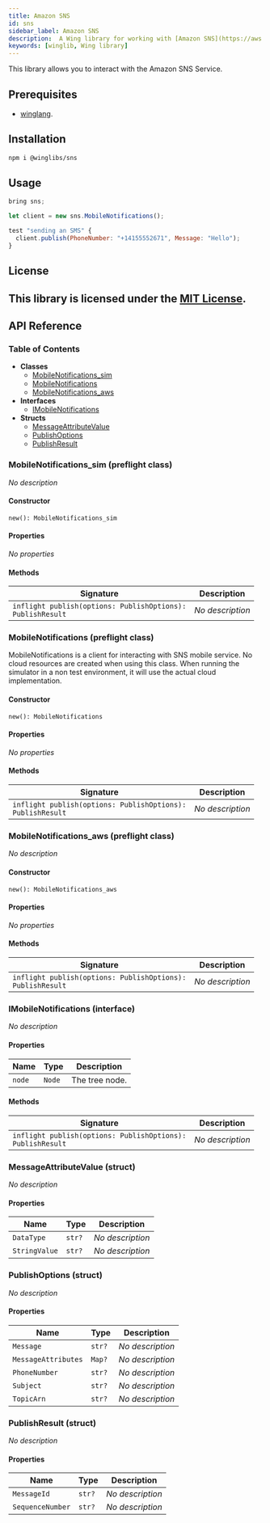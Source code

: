 ```yaml
---
title: Amazon SNS
id: sns
sidebar_label: Amazon SNS
description:  A Wing library for working with [Amazon SNS](https://aws.amazon.com/sns/)
keywords: [winglib, Wing library]
---
```

This library allows you to interact with the Amazon SNS Service.

## Prerequisites

* [winglang](https://winglang.io).

## Installation

```sh
npm i @winglibs/sns
```

## Usage

```js
bring sns;

let client = new sns.MobileNotifications();

test "sending an SMS" {
  client.publish(PhoneNumber: "+14155552671", Message: "Hello");
}
```

## License

This library is licensed under the [MIT License](./LICENSE).
---
## API Reference

### Table of Contents

- **Classes**
  - <a href="#@winglibs/sns.MobileNotifications_sim">MobileNotifications_sim</a>
  - <a href="#@winglibs/sns.MobileNotifications">MobileNotifications</a>
  - <a href="#@winglibs/sns.MobileNotifications_aws">MobileNotifications_aws</a>
- **Interfaces**
  - <a href="#@winglibs/sns.IMobileNotifications">IMobileNotifications</a>
- **Structs**
  - <a href="#@winglibs/sns.MessageAttributeValue">MessageAttributeValue</a>
  - <a href="#@winglibs/sns.PublishOptions">PublishOptions</a>
  - <a href="#@winglibs/sns.PublishResult">PublishResult</a>

### MobileNotifications_sim (preflight class) <a class="wing-docs-anchor" id="@winglibs/sns.MobileNotifications_sim"></a>

*No description*

#### Constructor

```
new(): MobileNotifications_sim
```

#### Properties

*No properties*

#### Methods

| **Signature** | **Description** |
| --- | --- |
| <code>inflight publish(options: PublishOptions): PublishResult</code> | *No description* |

### MobileNotifications (preflight class) <a class="wing-docs-anchor" id="@winglibs/sns.MobileNotifications"></a>

MobileNotifications is a client for interacting with SNS mobile service.
No cloud resources are created when using this class.
When running the simulator in a non test environment, it will use the
actual cloud implementation.

#### Constructor

```
new(): MobileNotifications
```

#### Properties

*No properties*

#### Methods

| **Signature** | **Description** |
| --- | --- |
| <code>inflight publish(options: PublishOptions): PublishResult</code> | *No description* |

### MobileNotifications_aws (preflight class) <a class="wing-docs-anchor" id="@winglibs/sns.MobileNotifications_aws"></a>

*No description*

#### Constructor

```
new(): MobileNotifications_aws
```

#### Properties

*No properties*

#### Methods

| **Signature** | **Description** |
| --- | --- |
| <code>inflight publish(options: PublishOptions): PublishResult</code> | *No description* |

### IMobileNotifications (interface) <a class="wing-docs-anchor" id="@winglibs/sns.IMobileNotifications"></a>

*No description*

#### Properties

| **Name** | **Type** | **Description** |
| --- | --- | --- |
| <code>node</code> | <code>Node</code> | The tree node. |

#### Methods

| **Signature** | **Description** |
| --- | --- |
| <code>inflight publish(options: PublishOptions): PublishResult</code> | *No description* |

### MessageAttributeValue (struct) <a class="wing-docs-anchor" id="@winglibs/sns.MessageAttributeValue"></a>

*No description*

#### Properties

| **Name** | **Type** | **Description** |
| --- | --- | --- |
| <code>DataType</code> | <code>str?</code> | *No description* |
| <code>StringValue</code> | <code>str?</code> | *No description* |

### PublishOptions (struct) <a class="wing-docs-anchor" id="@winglibs/sns.PublishOptions"></a>

*No description*

#### Properties

| **Name** | **Type** | **Description** |
| --- | --- | --- |
| <code>Message</code> | <code>str?</code> | *No description* |
| <code>MessageAttributes</code> | <code>Map<MessageAttributeValue>?</code> | *No description* |
| <code>PhoneNumber</code> | <code>str?</code> | *No description* |
| <code>Subject</code> | <code>str?</code> | *No description* |
| <code>TopicArn</code> | <code>str?</code> | *No description* |

### PublishResult (struct) <a class="wing-docs-anchor" id="@winglibs/sns.PublishResult"></a>

*No description*

#### Properties

| **Name** | **Type** | **Description** |
| --- | --- | --- |
| <code>MessageId</code> | <code>str?</code> | *No description* |
| <code>SequenceNumber</code> | <code>str?</code> | *No description* |


